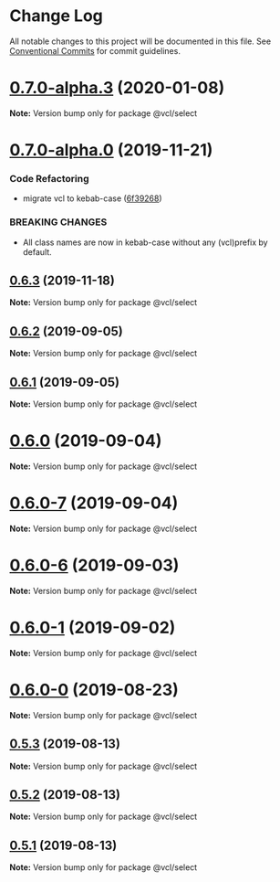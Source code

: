 # Change Log

All notable changes to this project will be documented in this file.
See [Conventional Commits](https://conventionalcommits.org) for commit guidelines.

# [0.7.0-alpha.3](https://github.com/vcl/select/compare/v0.7.0-alpha.0...v0.7.0-alpha.3) (2020-01-08)

**Note:** Version bump only for package @vcl/select





# [0.7.0-alpha.0](https://github.com/vcl/select/compare/v0.6.2...v0.7.0-alpha.0) (2019-11-21)


### Code Refactoring

* migrate vcl to kebab-case ([6f39268](https://github.com/vcl/select/commit/6f39268fe95b3f48d44da527e7e283e97eca04cd))


### BREAKING CHANGES

* All class names are now in kebab-case without any (vcl)prefix by default.





## [0.6.3](https://github.com/vcl/select/compare/v0.6.2...v0.6.3) (2019-11-18)

**Note:** Version bump only for package @vcl/select





## [0.6.2](https://github.com/vcl/select/compare/v0.6.1...v0.6.2) (2019-09-05)

**Note:** Version bump only for package @vcl/select





## [0.6.1](https://github.com/vcl/select/compare/v0.6.0...v0.6.1) (2019-09-05)

**Note:** Version bump only for package @vcl/select





# [0.6.0](https://github.com/vcl/select/compare/v0.6.0-7...v0.6.0) (2019-09-04)

**Note:** Version bump only for package @vcl/select





# [0.6.0-7](https://github.com/vcl/select/compare/v0.6.0-5...v0.6.0-7) (2019-09-04)

**Note:** Version bump only for package @vcl/select





# [0.6.0-6](https://github.com/vcl/select/compare/v0.6.0-5...v0.6.0-6) (2019-09-03)

**Note:** Version bump only for package @vcl/select





# [0.6.0-1](https://github.com/vcl/select/compare/v0.6.0-0...v0.6.0-1) (2019-09-02)

**Note:** Version bump only for package @vcl/select





# [0.6.0-0](https://github.com/vcl/select/compare/v0.5.4...v0.6.0-0) (2019-08-23)

**Note:** Version bump only for package @vcl/select





## [0.5.3](https://github.com/vcl/select/compare/v0.5.1...v0.5.3) (2019-08-13)

**Note:** Version bump only for package @vcl/select





## [0.5.2](https://github.com/vcl/select/compare/v0.5.1...v0.5.2) (2019-08-13)

**Note:** Version bump only for package @vcl/select





## [0.5.1](https://github.com/vcl/select/compare/v0.5.0...v0.5.1) (2019-08-13)

**Note:** Version bump only for package @vcl/select
